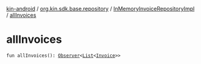 [kin-android](../../index.md) / [org.kin.sdk.base.repository](../index.md) / [InMemoryInvoiceRepositoryImpl](index.md) / [allInvoices](./all-invoices.md)

# allInvoices

`fun allInvoices(): `[`Observer`](../../org.kin.sdk.base.tools/-observer/index.md)`<`[`List`](https://kotlinlang.org/api/latest/jvm/stdlib/kotlin.collections/-list/index.html)`<`[`Invoice`](../../org.kin.sdk.base.models/-invoice/index.md)`>>`